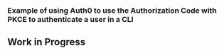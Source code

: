 ### Example of using Auth0 to use the Authorization Code with PKCE to authenticate a user in a CLI

## Work in Progress
